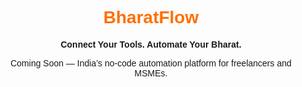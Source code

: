 <!DOCTYPE html>
<html lang="en">
<head>
  <meta charset="UTF-8" />
  <meta name="viewport" content="width=device-width, initial-scale=1.0"/>
  <title>BharatFlow</title>
</head>
<body style="font-family: sans-serif; text-align: center; padding: 50px;">
  <h1 style="color: #FF6F00;">BharatFlow</h1>
  <p><strong>Connect Your Tools. Automate Your Bharat.</strong></p>
  <p>Coming Soon — India’s no-code automation platform for freelancers and MSMEs.</p>
</body>
</html>
